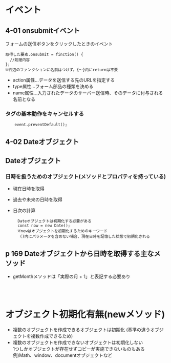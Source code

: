 # イベント
## 4-01 onsubmitイベント
フォームの送信ボタンをクリックしたときのイベント

    取得した要素.onsubmit = finction() {
      //処理内容
    };
    ※右辺のファンクションに名前はつけず。{～}内にreturnは不要

- action属性…データを送信する先のURLを指定する
- type属性…フォーム部品の種類を決める
- name属性…入力されたデータのサーバー送信時、そのデータに付与される名前となる

### タグの基本動作をキャンセルする
        event.preventDefault();


## 4-02 Dateオブジェクト
## Dateオブジェクト
### 日時を扱うためのオブジェクト(メソッドとプロパティを持っている)
- 現在日時を取得
- 過去や未来の日時を取得
- 日次の計算

        Dateオブジェクトは初期化する必要がある
        const now = new Date();
        ※newはオブジェクトを初期化するためのキーワード
         ()内にパラメータを含めない場合、現在日時を記憶した状態で初期化される

## p 169 Dateオブジェクトから日時を取得する主なメソッド
- getMonthメソッドは「実際の月 + 1」と表記する必要あり

<br>
<br>

# オブジェクト初期化有無(newメソッド)
- 複数のオブジェクトを作成できるオブジェクトは初期化
  (基準の違うオブジェクトを複数作成できるため)
- 複数のオブジェクトを作成できないオブジェクトは初期化しない  
  1つしかオブジェクトが存在せずコピーが実施できないものもある  
  例)Math、window、documentオブジェクトなど
